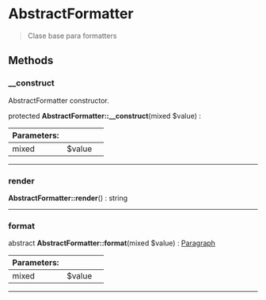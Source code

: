 
                                                                                                                                            
    
# AbstractFormatter


> Clase base para formatters
>
> 








## Methods

### __construct
AbstractFormatter constructor.


protected **AbstractFormatter::__construct**(mixed $value) : 


|Parameters: | | |
| --- | --- | --- |
|mixed |$value |  |

---


### render



**AbstractFormatter::render**() : string



---


### format



abstract **AbstractFormatter::format**(mixed $value) : [Paragraph](../../../../Paragraph.md)


|Parameters: | | |
| --- | --- | --- |
|mixed |$value |  |

---


                                                                                                                                                                                                                                                                                                                                                                                                            
    
                                                                                                                                                                                                                                                                             
                